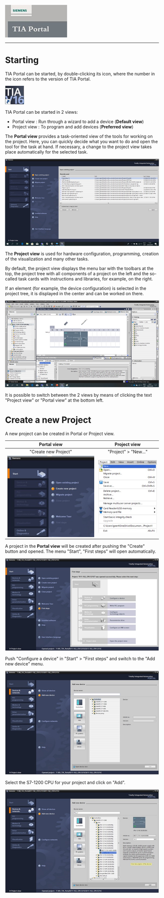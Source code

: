 ![](../Ad03/Images/Logo_Siemens_TIA_Portal.jpg)
_____________________________________
# Starting
TIA Portal can be started, by double-clicking its icon, where the number in the icon refers to the version of TIA Portal. <br>

![Icon TIA Portal V16](../Ad03/Images/Icon_TIA_V16.jpg)

TIA Portal can be started in 2 views:
- Portal view : Run through a wizard to add a device (**Default view**)
- Project view : To program and add devices (**Preferred view**)

The **Portal view** provides a task-oriented view of the tools for working on the project. Here, you can quickly decide what you want to do and open the tool for the task at hand. If necessary, a change to the project view takes place automatically for the selected task.

![Portal view](../Ad03/Images/TIA_Portal_View.jpg "Portal View")

The **Project view** is used for hardware configuration, programming, creation of the visualization and many other tasks.

By default, the project view displays the menu bar with the toolbars at the top, the project tree with all components of a project on the left and the so-called task cards with instructions and libraries, for example, on the right.

If an element (for example, the device configuration) is selected in the project tree, it is displayed in the center and can be worked on there.

![Project view](../Ad03/Images/TIA_Project_View.jpg "Project View")

It is possible to switch between the 2 views by means of clicking the text "Project view" or "Portal view" at the bottom left.

# Create a new Project
A new project can be created in Portal or Project view.

Portal view  |  Project view
:--:|:--:
"Create new Project"  |  "Project" > "New..."
![Create new TIA Project](../Ad03/Images/Create_new_project.jpg) | ![New TIA Project](../Ad03/Images/TIA_new_project.jpg)

A project in the **Portal view** will be created after pushing the "Create" button and opened. The menu "Start", "First steps" will open automatically.

![First steps](../Ad03/Images/First_steps.jpg)

Push "Configure a device" in "Start" > "First steps" and switch to the "Add new device" menu.

![Add new device](../Ad03/Images/Add_new_device.jpg)

Select the S7-1200 CPU for your project and click on "Add".

![Select new device](../Ad03/Images/Select_new_device.jpg)
